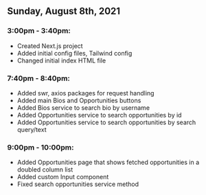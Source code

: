 ## Sunday, August 8th, 2021

### 3:00pm - 3:40pm:

- Created Next.js project
- Added initial config files, Tailwind config
- Changed initial index HTML file

### 7:40pm - 8:40pm:

- Added swr, axios packages for request handling
- Added main Bios and Opportunities buttons
- Added Bios service to search bio by username
- Added Opportunities service to search opportunities by id
- Added Opportunities service to search opportunities by search query/text

### 9:00pm - 10:00pm:

- Added Opportunities page that shows fetched opportunities in a doubled column list
- Added custom Input component
- Fixed search opportunities service method
